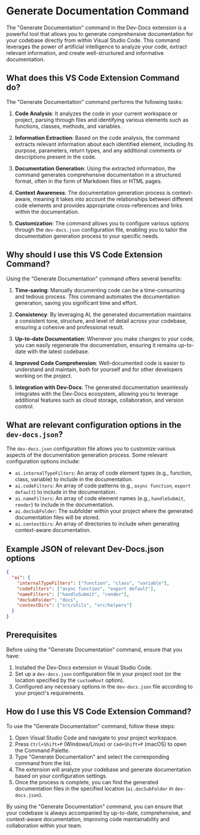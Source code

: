 # Generate Documentation Command

The "Generate Documentation" command in the Dev-Docs extension is a powerful tool that allows you to generate comprehensive documentation for your codebase directly from within Visual Studio Code. This command leverages the power of artificial intelligence to analyze your code, extract relevant information, and create well-structured and informative documentation.

## What does this VS Code Extension Command do?

The "Generate Documentation" command performs the following tasks:

1. **Code Analysis**: It analyzes the code in your current workspace or project, parsing through files and identifying various elements such as functions, classes, methods, and variables.

2. **Information Extraction**: Based on the code analysis, the command extracts relevant information about each identified element, including its purpose, parameters, return types, and any additional comments or descriptions present in the code.

3. **Documentation Generation**: Using the extracted information, the command generates comprehensive documentation in a structured format, often in the form of Markdown files or HTML pages.

4. **Context Awareness**: The documentation generation process is context-aware, meaning it takes into account the relationships between different code elements and provides appropriate cross-references and links within the documentation.

5. **Customization**: The command allows you to configure various options through the `dev-docs.json` configuration file, enabling you to tailor the documentation generation process to your specific needs.

## Why should I use this VS Code Extension Command?

Using the "Generate Documentation" command offers several benefits:

1. **Time-saving**: Manually documenting code can be a time-consuming and tedious process. This command automates the documentation generation, saving you significant time and effort.

2. **Consistency**: By leveraging AI, the generated documentation maintains a consistent tone, structure, and level of detail across your codebase, ensuring a cohesive and professional result.

3. **Up-to-date Documentation**: Whenever you make changes to your code, you can easily regenerate the documentation, ensuring it remains up-to-date with the latest codebase.

4. **Improved Code Comprehension**: Well-documented code is easier to understand and maintain, both for yourself and for other developers working on the project.

5. **Integration with Dev-Docs**: The generated documentation seamlessly integrates with the Dev-Docs ecosystem, allowing you to leverage additional features such as cloud storage, collaboration, and version control.

## What are relevant configuration options in the `dev-docs.json`?

The `dev-docs.json` configuration file allows you to customize various aspects of the documentation generation process. Some relevant configuration options include:

- `ai.internalTypeFilters`: An array of code element types (e.g., function, class, variable) to include in the documentation.
- `ai.codeFilters`: An array of code patterns (e.g., `async function`, `export default`) to include in the documentation.
- `ai.nameFilters`: An array of code element names (e.g., `handleSubmit`, `render`) to include in the documentation.
- `ai.docSubFolder`: The subfolder within your project where the generated documentation files will be stored.
- `ai.contextDirs`: An array of directories to include when generating context-aware documentation.

## Example JSON of relevant Dev-Docs.json options

```json
{
  "ai": {
    "internalTypeFilters": ["function", "class", "variable"],
    "codeFilters": ["async function", "export default"],
    "nameFilters": ["handleSubmit", "render"],
    "docSubFolder": "docs",
    "contextDirs": ["src/utils", "src/helpers"]
  }
}
```

## Prerequisites

Before using the "Generate Documentation" command, ensure that you have:

1. Installed the Dev-Docs extension in Visual Studio Code.
2. Set up a `dev-docs.json` configuration file in your project root (or the location specified by the `customRoot` option).
3. Configured any necessary options in the `dev-docs.json` file according to your project's requirements.

## How do I use this VS Code Extension Command?

To use the "Generate Documentation" command, follow these steps:

1. Open Visual Studio Code and navigate to your project workspace.
2. Press `Ctrl+Shift+P` (Windows/Linux) or `Cmd+Shift+P` (macOS) to open the Command Palette.
3. Type "Generate Documentation" and select the corresponding command from the list.
4. The extension will analyze your codebase and generate documentation based on your configuration settings.
5. Once the process is complete, you can find the generated documentation files in the specified location (`ai.docSubFolder` in `dev-docs.json`).

By using the "Generate Documentation" command, you can ensure that your codebase is always accompanied by up-to-date, comprehensive, and context-aware documentation, improving code maintainability and collaboration within your team.
  
  